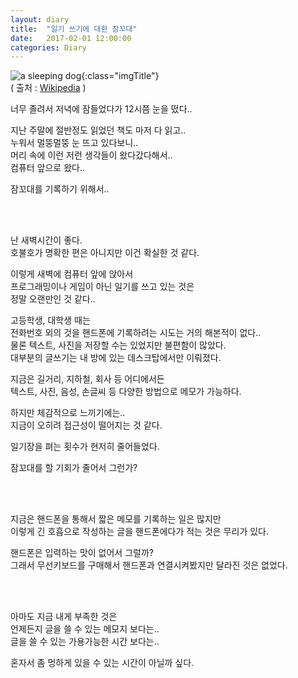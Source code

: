 ```yaml
---
layout: diary
title:  "일기 쓰기에 대한 잠꼬대"
date:   2017-02-01 12:00:00
categories: Diary
---
```


![a sleeping dog](https://upload.wikimedia.org/wikipedia/commons/1/17/Dog.in.sleep.jpg){:class="imgTitle"}  
( 출처 : [Wikipedia](https://wikipedia.org) )


너무 졸려서 저녁에 잠들었다가 12시쯤 눈을 떴다..  

지난 주말에 절반정도 읽었던 책도 마저 다 읽고..  
누워서 멀뚱멀뚱 눈 뜨고 있다보니..  
머리 속에 이런 저런 생각들이 왔다갔다해서..  
컴퓨터 앞으로 왔다..  

잠꼬대를 기록하기 위해서..  

<!--more-->

<br><br>

난 새벽시간이 좋다.  
호불호가 명확한 편은 아니지만 이건 확실한 것 같다.  

이렇게 새벽에 컴퓨터 앞에 앉아서  
프로그래밍이나 게임이 아닌 일기를 쓰고 있는 것은  
정말 오랜만인 것 같다..  

고등학생, 대학생 때는  
전화번호 외의 것을 핸드폰에 기록하려는 시도는 거의 해본적이 없다..  
물론 텍스트, 사진을 저장할 수는 있었지만 불편함이 많았다.  
대부분의 글쓰기는 내 방에 있는 데스크탑에서만 이뤄졌다.  

지금은 길거리, 지하철, 회사 등 어디에서든  
텍스트, 사진, 음성, 손글씨 등 다양한 방법으로 메모가 가능하다.  

하지만 체감적으로 느끼기에는..  
지금이 오히려 접근성이 떨어지는 것 같다.  

일기장을 펴는 횟수가 현저히 줄어들었다.  

잠꼬대를 할 기회가 줄어서 그런가?  

<br><br>

지금은 핸드폰을 통해서 짧은 메모를 기록하는 일은 많지만  
이렇게 긴 호흡으로 작성하는 글을 핸드폰에다가 적는 것은 무리가 있다.  

핸드폰은 입력하는 맛이 없어서 그럴까?  
그래서 무선키보드를 구매해서 핸드폰과 연결시켜봤지만 달라진 것은 없었다.  

<br><br>

아마도 지금 내게 부족한 것은  
언제든지 글을 쓸 수 있는 메모지 보다는..  
글을 쓸 수 있는 가용가능한 시간 보다는..  
  
혼자서 좀 멍하게 있을 수 있는 시간이 아닐까 싶다.  



